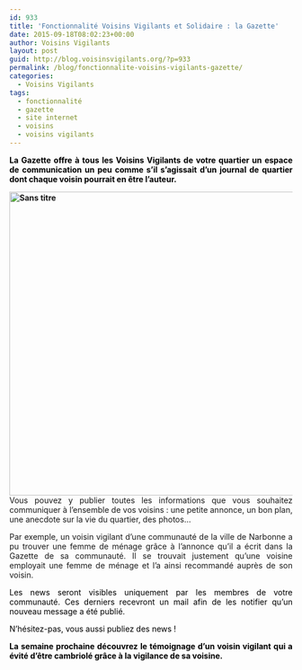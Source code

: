 ```yaml
---
id: 933
title: 'Fonctionnalité Voisins Vigilants et Solidaire : la Gazette'
date: 2015-09-18T08:02:23+00:00
author: Voisins Vigilants
layout: post
guid: http://blog.voisinsvigilants.org/?p=933
permalink: /blog/fonctionnalite-voisins-vigilants-gazette/
categories:
  - Voisins Vigilants
tags:
  - fonctionnalité
  - gazette
  - site internet
  - voisins
  - voisins vigilants
---
```

<p style="text-align: justify;">
  <span style="color: #000000;"><strong>La Gazette offre à tous les Voisins Vigilants de votre quartier un espace de communication un peu comme s&rsquo;il s&rsquo;agissait d&rsquo;un journal de quartier dont chaque voisin pourrait en être l&rsquo;auteur. </strong></span>
</p>

<p style="text-align: justify;">
  <span style="color: #000000;"><strong><a href="http://blog.voisinsvigilants.org/wp-content/uploads/2015/09/Sans-titre.jpg"><img class="aligncenter size-full wp-image-979" src="http://blog.voisinsvigilants.org/wp-content/uploads/2015/09/Sans-titre.jpg" alt="Sans titre" width="925" height="541" /></a></strong></span>Vous pouvez y publier toutes les informations que vous souhaitez communiquer à l’ensemble de vos voisins : une petite annonce, un bon plan, une anecdote sur la vie du quartier, des photos…
</p>

<p style="text-align: justify;">
  Par exemple, un voisin vigilant d&rsquo;une communauté de la ville de Narbonne a pu trouver une femme de ménage grâce à l&rsquo;annonce qu&rsquo;il a écrit dans la Gazette de sa communauté. Il se trouvait justement qu&rsquo;une voisine employait une femme de ménage et l&rsquo;a ainsi recommandé auprès de son voisin.
</p>

<p style="text-align: justify;">
  <span style="color: #000000;">Les news seront visibles uniquement par les membres de votre communauté. Ces derniers recevront un mail afin de les notifier qu’un nouveau message a été publié.</span>
</p>

<p style="text-align: justify;">
  <span style="color: #000000;">N’hésitez-pas, vous aussi publiez des news !</span>
</p>

<p style="text-align: justify;">
  <span style="color: #000000;"><strong>La semaine prochaine découvrez le témoignage d&rsquo;un voisin vigilant qui a évité d&rsquo;être cambriolé grâce à la vigilance de sa voisine. </strong></span>
</p>